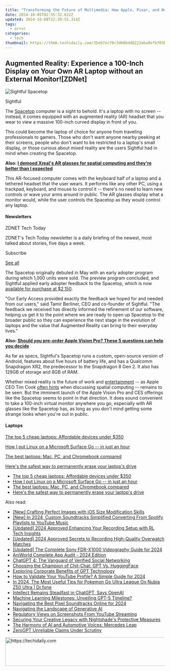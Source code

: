 ```yaml
---
title: "Transforming the Future of Multimedia: How Apple, Pixar, and Nvidia Joining Forces for 3D Videos Is a Game-Changer | ZDNET Analysis"
date: 2024-10-05T02:55:32.622Z
updated: 2024-10-08T22:39:55.314Z
tags:
  - ar+vr
categories:
  - tech
thumbnail: https://thmb.techidaily.com/35eb7ec70c3d68bdd6223aba9efbf03bc030e84e65b3cf939f3e4c2fcf3f5d40.jpg
---
```


## Augmented Reality: Experience a 100-Inch Display on Your Own AR Laptop without an External Monitor![ZDNet]

![Sightful Spacetop](https://www.zdnet.com/a/img/resize/7ff64b211bccdae9e023f61cf988dce7f8e58804/2024/01/18/92490641-9e15-4cbc-b3d4-66c68141e43c/spacetop.jpg?auto=webp&width=1280)

Sightful

The [Spacetop](https://sightful.com/) computer is a sight to behold. It's a laptop with no screen -- instead, it comes equipped with an augmented reality (AR) headset that you wear to view a massive 100-inch curved display in front of you. 

This could become the laptop of choice for anyone from traveling professionals to gamers. Those who don't want anyone nearby peeking at their screens, people who don't want to be restricted to a laptop's small display, or those curious about mixed reality are the users Sightful had in mind when creating the Spacetop. 

**Also: [I demoed Xreal's AR glasses for spatial computing and they're better than I expected](https://www.zdnet.com/article/i-demoed-xreals-ar-glasses-for-spatial-computing-and-theyre-better-than-i-expected/)**

This AR-focused computer comes with the keyboard half of a laptop and a tethered headset that the user wears. It performs like any other PC, using a trackpad, keyboard, and mouse to control it -- there's no need to learn new controls or wave your arms around in public. The AR glasses display what a monitor would, while the user controls the Spacetop as they would control any laptop.

#### Newsletters

ZDNET Tech Today

ZDNET's Tech Today newsletter is a daily briefing of the newest, most talked about stories, five days a week.

 Subscribe

[See all](https://www.zdnet.com/newsletters/)

The Spacetop originally debuted in May with an early adopter program during which 1,000 units were sold. The preview program concluded, and Sightful applied early adopter feedback to the Spacetop, which is now [available for purchase at $2,150](https://sightful.com/).

"Our Early Access provided exactly the feedback we hoped for and needed from our users," said Tamir Berliner, CEO and co-founder of Sightful. "The feedback we received has directly informed the refinement of our software, helping us get it to the point where we are ready to open up Spacetop to the broader public so they can experience the next stage in the evolution of laptops and the value that Augmented Reality can bring to their everyday lives."

**Also: [Should you pre-order Apple Vision Pro? These 5 questions can help you decide](https://www.zdnet.com/article/apple-vision-pro-should-you-pre-order/)**

As far as specs, Sightful's Spacetop runs a custom, open-source version of Android, features about five hours of battery life, and has a Qualcomm Snapdragon XR2, the predecessor to the Snapdragon 8 Gen 2\. It also has 128GB of storage and 8GB of RAM. 

Whether mixed reality is the future of work and [entertainment](https://www.zdnet.com/article/apple-is-now-marketing-vision-pro-as-the-ultimate-entertainment-device/) \-- as Apple CEO Tim Cook [often hints](https://www.zdnet.com/article/apple-vision-pro-in-stores-february-2-pre-orders-start-january-19/) when discussing spatial computing -- remains to be seen. But the imminent launch of the Apple Vision Pro and CES offerings like the Spacetop seems to point in that direction. It does sound convenient to take a 100-inch virtual monitor anywhere you go, especially with AR glasses like the Spacetop has, as long as you don't mind getting some strange looks when you're out in public. 

#### Laptops

[The top 5 cheap laptops: Affordable devices under $350](https://www.zdnet.com/article/best-cheap-laptop/ "The top 5 cheap laptops: Affordable devices under $350")

[How I put Linux on a Microsoft Surface Go -- in just an hour](https://www.zdnet.com/article/how-i-put-linux-on-a-microsoft-surface-go-in-just-an-hour/ "How I put Linux on a Microsoft Surface Go -- in just an hour")

[The best laptops: Mac, PC, and Chromebook compared](https://www.zdnet.com/article/best-laptop/ "The best laptops: Mac, PC, and Chromebook compared")

[Here's the safest way to permanently erase your laptop's drive](https://www.zdnet.com/article/wiping-a-windows-laptop-heres-the-safest-free-way-to-erase-your-personal-data/ "Here's the safest way to permanently erase your laptop's drive")

* [The top 5 cheap laptops: Affordable devices under $350](https://www.zdnet.com/article/best-cheap-laptop/ "The top 5 cheap laptops: Affordable devices under $350")
* [How I put Linux on a Microsoft Surface Go -- in just an hour](https://www.zdnet.com/article/how-i-put-linux-on-a-microsoft-surface-go-in-just-an-hour/ "How I put Linux on a Microsoft Surface Go -- in just an hour")
* [The best laptops: Mac, PC, and Chromebook compared](https://www.zdnet.com/article/best-laptop/ "The best laptops: Mac, PC, and Chromebook compared")
* [Here's the safest way to permanently erase your laptop's drive](https://www.zdnet.com/article/wiping-a-windows-laptop-heres-the-safest-free-way-to-erase-your-personal-data/ "Here's the safest way to permanently erase your laptop's drive")

<ins class="adsbygoogle"
     style="display:block"
     data-ad-format="autorelaxed"
     data-ad-client="ca-pub-7571918770474297"
     data-ad-slot="1223367746"></ins>

<ins class="adsbygoogle"
     style="display:block"
     data-ad-client="ca-pub-7571918770474297"
     data-ad-slot="8358498916"
     data-ad-format="auto"
     data-full-width-responsive="true"></ins>

<span class="atpl-alsoreadstyle">Also read:</span>
<div><ul>
<li><a href="https://extra-information.techidaily.com/new-crafting-perfect-images-with-ios-size-modification-skills/"><u>[New] Crafting Perfect Images with iOS Size Modification Skills</u></a></li>
<li><a href="https://youtube-web.techidaily.com/n-2024-custom-soundtracks-simplified-converting-from-spotify-playlists-to-youtube-music/"><u>[New] In 2024, Custom Soundtracks Simplified Converting From Spotify Playlists to YouTube Music</u></a></li>
<li><a href="https://screen-video-capture.techidaily.com/updated-2024-approved-enhancing-your-recording-setup-with-rl-tech-insights/"><u>[Updated] 2024 Approved Enhancing Your Recording Setup with RL Tech Insights</u></a></li>
<li><a href="https://remote-screen-capture.techidaily.com/updated-2024-approved-secrets-to-recording-high-quality-overwatch-matches/"><u>[Updated] 2024 Approved Secrets to Recording High-Quality Overwatch Matches</u></a></li>
<li><a href="https://fox-direct.techidaily.com/updated-the-complete-sony-fdr-x1000-videography-guide-for-2024/"><u>[Updated] The Complete Sony FDR-X1000 Videography Guide for 2024</u></a></li>
<li><a href="https://article-helps.techidaily.com/aniworld-complete-app-audit-2024-edition/"><u>AniWorld Complete App Audit - 2024 Edition</u></a></li>
<li><a href="https://tech-savvy.techidaily.com/chatgpt-4-the-vanguard-of-verified-social-networking/"><u>ChatGPT 4: The Vanguard of Verified Social Networking</u></a></li>
<li><a href="https://tech-savvy.techidaily.com/choosing-the-champion-of-chit-chat-gpt-vs-huggingface/"><u>Choosing the Champion of Chit-Chat: GPT Vs. HuggingFace</u></a></li>
<li><a href="https://tech-savvy.techidaily.com/exploring-corporate-benefits-of-gpt-technology/"><u>Exploring Corporate Benefits of GPT Technology</u></a></li>
<li><a href="https://youtube-zero.techidaily.com/o-validate-your-youtube-profile-a-simple-guide-for-2024/"><u>How to Validate Your YouTube Profile? A Simple Guide for 2024</u></a></li>
<li><a href="https://pokemon-go-android.techidaily.com/in-2024-the-most-useful-tips-for-pokemon-go-ultra-league-on-nubia-z50-ultra-drfone-by-drfone-virtual-android/"><u>In 2024, The Most Useful Tips for Pokemon Go Ultra League On Nubia Z50 Ultra | Dr.fone</u></a></li>
<li><a href="https://tech-savvy.techidaily.com/intellect-remains-steadfast-in-chatgpt-says-openai/"><u>Intellect Remains Steadfast in ChatGPT, Says OpenAI</u></a></li>
<li><a href="https://tech-savvy.techidaily.com/machine-learning-milestones-unveiling-gpt-5-timeline/"><u>Machine Learning Milestones: Unveiling GPT-5 Timeline?</u></a></li>
<li><a href="https://extra-approaches.techidaily.com/navigating-the-best-pixel-soundtracks-online-for-2024/"><u>Navigating the Best Pixel Soundtracks Online for 2024</u></a></li>
<li><a href="https://tech-savvy.techidaily.com/navigating-the-landscape-of-generative-ai/"><u>Navigating the Landscape of Generative AI</u></a></li>
<li><a href="https://youtube-lab.techidaily.com/atory-views-on-screenshots-from-youtube-streaming/"><u>Regulatory Views on Screenshots From YouTube Streaming</u></a></li>
<li><a href="https://tech-savvy.techidaily.com/securing-your-creative-legacy-with-nightshades-protective-measures/"><u>Securing Your Creative Legacy with Nightshade's Protective Measures</u></a></li>
<li><a href="https://tech-savvy.techidaily.com/the-harmony-of-ai-and-automotive-voices-mercedes-leap/"><u>The Harmony of AI and Automotive Voices: Mercedes Leap</u></a></li>
<li><a href="https://tech-savvy.techidaily.com/zerogpt-unreliable-claims-under-scrutiny/"><u>ZeroGPT Unreliable Claims Under Scrutiny</u></a></li>
</ul></div>

<!-- affiliate ads begin -->
<a href="https://unicoeye.pxf.io/c/5597632/2134237/18498" target="_top" id="2134237">
  <img src="//a.impactradius-go.com/display-ad/18498-2134237" border="0" alt="https://techidaily.com" width="728" height="90"/>
</a>
<img height="0" width="0" src="https://unicoeye.pxf.io/i/5597632/2134237/18498" style="position:absolute;visibility:hidden;" border="0" />
<!-- affiliate ads end -->

